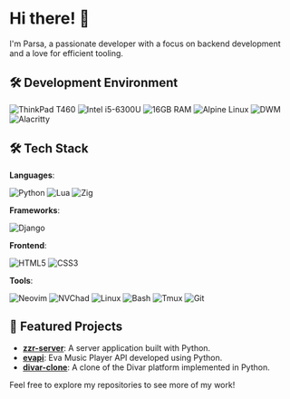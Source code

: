 # Hi there! 👋

I'm Parsa, a passionate developer with a focus on backend development and a love for efficient tooling.

## 🛠️ Development Environment

![ThinkPad T460](https://img.shields.io/badge/ThinkPad%20T460-000000?style=for-the-badge&logo=thinkpad&logoColor=white) ![Intel i5-6300U](https://img.shields.io/badge/Intel%20i5--6300U-0071C5?style=for-the-badge&logo=intel&logoColor=white) ![16GB RAM](https://img.shields.io/badge/16GB%20RAM-0071C5?style=for-the-badge&logo=ddr4&logoColor=white) ![Alpine Linux](https://img.shields.io/badge/Alpine_Linux-0D597F?style=for-the-badge&logo=alpine-linux&logoColor=white) ![DWM](https://img.shields.io/badge/DWM-000000?style=for-the-badge&logo=dwm&logoColor=white) ![Alacritty](https://img.shields.io/badge/Alacritty-F46D01?style=for-the-badge&logo=alacritty&logoColor=white)

## 🛠️ Tech Stack

**Languages**:

![Python](https://img.shields.io/badge/Python-3776AB?style=for-the-badge&logo=python&logoColor=white) ![Lua](https://img.shields.io/badge/Lua-2C2D72?style=for-the-badge&logo=lua&logoColor=white) ![Zig](https://img.shields.io/badge/Zig-F7A41D?style=for-the-badge&logo=zig&logoColor=white)

**Frameworks**:

![Django](https://img.shields.io/badge/Django-092E20?style=for-the-badge&logo=django&logoColor=white)

**Frontend**:

 ![HTML5](https://img.shields.io/badge/HTML5-E34F26?style=for-the-badge&logo=html5&logoColor=white) ![CSS3](https://img.shields.io/badge/CSS3-1572B6?style=for-the-badge&logo=css3&logoColor=white)

**Tools**:

 ![Neovim](https://img.shields.io/badge/Neovim-57A143?style=for-the-badge&logo=neovim&logoColor=white) ![NVChad](https://img.shields.io/badge/NVChad-57A143?style=for-the-badge&logo=neovim&logoColor=white) ![Linux](https://img.shields.io/badge/Linux-FCC624?style=for-the-badge&logo=linux&logoColor=black) ![Bash](https://img.shields.io/badge/Bash-4EAA25?style=for-the-badge&logo=gnu-bash&logoColor=white) ![Tmux](https://img.shields.io/badge/Tmux-1BB91F?style=for-the-badge&logo=tmux&logoColor=white) ![Git](https://img.shields.io/badge/Git-F05032?style=for-the-badge&logo=git&logoColor=white)

## 🌟 Featured Projects

- **[zzr-server](https://github.com/x017/zzr-server)**: A server application built with Python.
- **[evapi](https://github.com/x017/evapi)**: Eva Music Player API developed using Python.
- **[divar-clone](https://github.com/x017/divar-clone)**: A clone of the Divar platform implemented in Python.

Feel free to explore my repositories to see more of my work!
